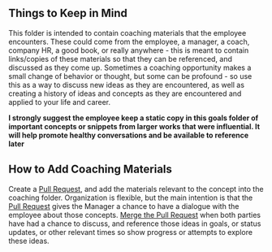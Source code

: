 ## Things to Keep in Mind

This folder is intended to contain coaching materials that the employee encounters. These could come from the employee, a manager, a coach, company HR, a good book, or really anywhere - this is meant to contain links/copies of these materials so that they can be referenced, and discussed as they come up. Sometimes a coaching opportunity makes a small change of behavior or thought, but some can be profound - so use this as a way to discuss new ideas as they are encountered, as well as creating a history of ideas and concepts as they are encountered and applied to your life and career. 

**I strongly suggest the employee keep a static copy in this goals folder of important concepts or snippets from larger works that were influential. It will help promote healthy conversations and be available to reference later** 

## How to Add Coaching Materials

Create a [Pull Request](https://help.github.com/articles/about-pull-requests/), and add the materials relevant to the concept into the coaching folder. Organization is flexible, but the main intention is that the [Pull Request](https://help.github.com/articles/about-pull-requests/) gives the Manager a chance to have a dialogue with the employee about those concepts. [Merge the Pull Request](https://help.github.com/articles/merging-a-pull-request/) when both parties have had a chance to discuss, and reference those ideas in goals, or status updates, or other relevant times so show progress or attempts to explore these ideas. 

